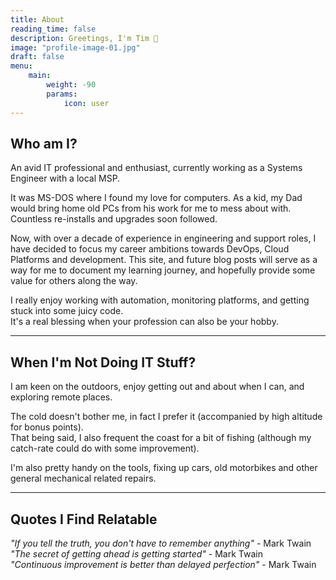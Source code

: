 ```yaml
---
title: About
reading_time: false
description: Greetings, I'm Tim 👋
image: "profile-image-01.jpg"
draft: false
menu:
    main: 
        weight: -90
        params:
            icon: user
---
```


## Who am I?

An avid IT professional and enthusiast, currently working as a Systems Engineer with a local MSP.  

It was MS-DOS where I found my love for computers. As a kid, my Dad would bring home old PCs from his work for me to mess about with. Countless re-installs and upgrades soon followed.  

Now, with over a decade of experience in engineering and support roles, I have decided to focus my career ambitions towards DevOps, Cloud Platforms and development. This site, and future blog posts will serve as a way for me to document my learning journey, and hopefully provide some value for others along the way.  

I really enjoy working with automation, monitoring platforms, and getting stuck into some juicy code.  
It's a real blessing when your profession can also be your hobby.  

---

## When I'm Not Doing IT Stuff?

I am keen on the outdoors, enjoy getting out and about when I can, and exploring remote places.  

The cold doesn't bother me, in fact I prefer it (accompanied by high altitude for bonus points).  
That being said, I also frequent the coast for a bit of fishing (although my catch-rate could do with some improvement).  

I'm also pretty handy on the tools, fixing up cars, old motorbikes and other general mechanical related repairs.  

---

## Quotes I Find Relatable

*"If you tell the truth, you don't have to remember anything"* - Mark Twain  
*"The secret of getting ahead is getting started"* - Mark Twain  
*"Continuous improvement is better than delayed perfection"* - Mark Twain  
